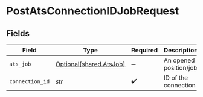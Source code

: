 # PostAtsConnectionIDJobRequest


## Fields

| Field                                                    | Type                                                     | Required                                                 | Description                                              |
| -------------------------------------------------------- | -------------------------------------------------------- | -------------------------------------------------------- | -------------------------------------------------------- |
| `ats_job`                                                | [Optional[shared.AtsJob]](../../models/shared/atsjob.md) | :heavy_minus_sign:                                       | An opened position/job                                   |
| `connection_id`                                          | *str*                                                    | :heavy_check_mark:                                       | ID of the connection                                     |